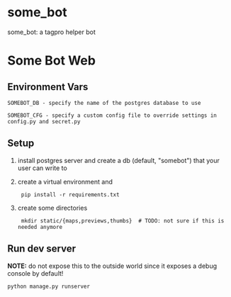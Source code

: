 some_bot
========

some_bot: a tagpro helper bot

Some Bot Web
============

Environment Vars
----------------

    SOMEBOT_DB - specify the name of the postgres database to use

    SOMEBOT_CFG - specify a custom config file to override settings in config.py and secret.py

Setup
-----

1. install postgres server and create a db (default, "somebot") that your user can write to

2. create a virtual environment and

        pip install -r requirements.txt

3. create some directories

        mkdir static/{maps,previews,thumbs}  # TODO: not sure if this is needed anymore

Run dev server
----

**NOTE:** do not expose this to the outside world since it exposes a debug console by default!

    python manage.py runserver
